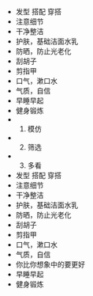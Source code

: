 - 发型 搭配 穿搭
- 注意细节
- 干净整洁
- 护肤，基础洁面水乳
- 防晒，防止光老化
- 刮胡子
- 剪指甲
- 口气，漱口水
- 气质，自信
- 早睡早起
- 健身锻炼
- 1. 模仿
- 2. 筛选
- 3. 多看
- 发型 搭配 穿搭
- 注意细节
- 干净整洁
- 护肤，基础洁面水乳
- 防晒，防止光老化
- 刮胡子
- 剪指甲
- 口气，漱口水
- 气质，自信
- 你比你想象中的要更好
- 早睡早起
- 健身锻炼